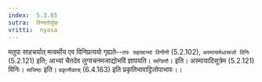```yaml
---
index:  5.3.65
sutra:  विन्मतोर्लुक्
vritti:  nyasa
---
```


मतुपा साहचर्यात् मत्वर्थीय एव विनिप्रत्ययो गृह्यते--`तपः सहस्राभ्यां विनीनी` (5.2.102), `अस्मायामेधास्रजो विनिः` (5.2.121) इति; आभ्यां चैतदेव लुग्वचनमजाद्योभविं ज्ञापयति। `स्रग्विणौ`। इति। अस्मायादिसूत्रेम (5.2.121) विनिः। `स्रजिष्ठः` इति। `प्रकृत्यैकाच्` (6.4.163) इति प्रकृतिभावाट्टिलोपाभावः।।

